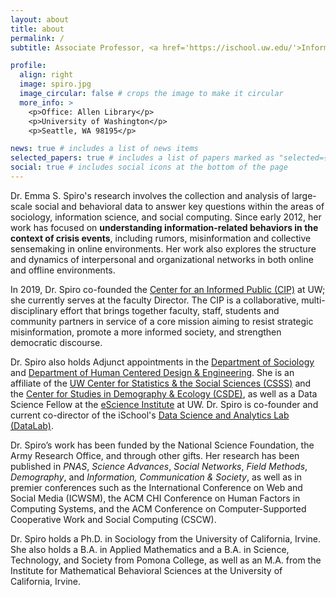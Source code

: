 ```yaml
---
layout: about
title: about
permalink: /
subtitle: Associate Professor, <a href='https://ischool.uw.edu/'>Information School</a>, <a href='https://uw.edu/'>University of Washington</a>.

profile:
  align: right
  image: spiro.jpg
  image_circular: false # crops the image to make it circular
  more_info: >
    <p>Office: Allen Library</p>
    <p>University of Washington</p>
    <p>Seattle, WA 98195</p>

news: true # includes a list of news items
selected_papers: true # includes a list of papers marked as "selected={true}"
social: true # includes social icons at the bottom of the page
---
```


Dr. Emma S. Spiro's research involves the collection and analysis of large-scale social and behavioral data to answer key questions within the areas of sociology, information science, and social computing. Since early 2012, her work has focused on **understanding information-related behaviors in the context of crisis events**, including rumors, misinformation and collective sensemaking in online environments. Her work also explores the structure and dynamics of interpersonal and organizational networks in both online and offline environments. 

In 2019, Dr. Spiro co-founded the <a href='https://cip.uw.edu/'>Center for an Informed Public (CIP)</a> at UW; she currently serves at the faculty Director. The CIP is a collaborative, multi-disciplinary effort that brings together faculty, staff, students and community partners in service of a core mission aiming to resist strategic misinformation, promote a more informed society, and strengthen democratic discourse. 

Dr. Spiro also holds Adjunct appointments in the <a href='https://soc.uw.edu/'>Department of Sociology</a> and <a href='https://hcde.uw.edu/'>Department of Human Centered Design & Engineering</a>. She is an affiliate of the <a href='https://csss.uw.edu/'>UW Center for Statistics & the Social Sciences (CSSS)</a> and the <a href='https://csde.uw.edu/'>Center for Studies in Demography & Ecology (CSDE)</a>, as well as a Data Science Fellow at the <a href='https://escience.washington.edu/'>eScience Institute</a> at UW. Dr. Spiro is co-founder and current co-director of the iSchool's <a href='https://datalab.ischool.uw.edu/'>Data Science and Analytics Lab (DataLab)</a>. 

Dr. Spiro’s work has been funded by the National Science Foundation, the Army Research Office, and through other gifts. Her research has been published in *PNAS*, *Science Advances*, *Social Networks*, *Field Methods*, *Demography*, and *Information, Communication & Society*, as well as in premier conferences such as the International Conference on Web and Social Media (ICWSM), the ACM CHI Conference on Human Factors in Computing Systems, and the ACM Conference on Computer-Supported Cooperative Work and Social Computing (CSCW). 

Dr. Spiro holds a Ph.D. in Sociology from the University of California, Irvine. She also holds a B.A. in Applied Mathematics and a B.A. in Science, Technology, and Society from Pomona College, as well as an M.A. from the Institute for Mathematical Behavioral Sciences at the University of California, Irvine.
